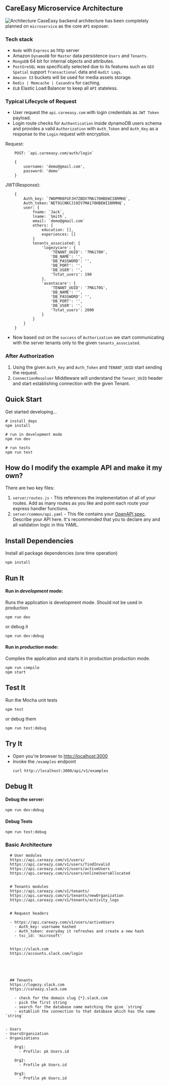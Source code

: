 ## CareEasy Microservice Architecture

![Architecture](Architecture.png)
CaseEasy backend architecture has been completely planned on `microservice` as the core `API` exposer.

### Tech stack
- `Node` with `Express` as http server
- Amazon `DynamoDB` for `Master` data persistence `Users` and `Tenants`.
- `MongoDB` 64 bit for internal objects and attributes. 
- `PostGreSQL` was specifically selected due to its features such as `GEO Spatial` support `Transactional` data and `Audit Logs`.
- `Amazon S3` buckets will be used for media assets storage.
- `Redis | Memcache | Casandra` for caching.
- `ELB` Elastic Load Balancer to keep all `API` stateless. 




### Typical Lifecycle of Request

- User request the `api.careeasy.com` with login credentials as `JWT Token` payload. 
- Login route checks for `Authentication` inside dynamoDB users schema and provides a valid `Authorization` with `Auth_Token` and `Auth_Key` as a response to the `Login` request with encryption.

Request:
````
    POST: `api.careeasy.com/auth/login` 

    {
        username: 'demo@gmail.com',
        password: 'demo'
    }
````


JWT(Response):
````
    {
        Auth_key: `7WOPM08FGFJH7ZBDV7MA170HBEWII8RMHQ`,
        Auth_token:`NET91CNKCJ19IV7MA170HBEWII8RMHQ`,
        user: {
            fname: `Jack`,
            lname: `Smith`,
            email: `demo@gmail.com`
            others: {
                education: [],
                experiences: []
            }
            tenants_associated: {
                'logezycare': {
                    'TENANT_UUID': '7MA170H',
                    'DB_NAME': '',
                    'DB_PASSWORD': '',
                    'DB_PORT': '',
                    'DB_USER': '',
                    'Totat_users': 190
                },
                'avantacare': {
                    'TENANT_UUID': '7MA170G',
                    'DB_NAME': '',
                    'DB_PASSWORD': '',
                    'DB_PORT': '',
                    'DB_USER': '',
                    'Totat_users': 2000
                }
            }
        }
    }
````

- Now based out on the `success` of `Authorization` we start communicating with the server tenants only to the given `tenants_associated`. 

### After Authorization
1. Using the given `Auth_Key` and `Auth_Token` and `TENANT_UUID` start sending the request.
2. `ConnectionResolver` Middleware will understand the `Tenant_UUID` header and start establishing connection with the given Tenant. 
  
  
## Quick Start

Get started developing...

```shell
# install deps
npm install

# run in development mode
npm run dev

# run tests
npm run test
```


## How do I modify the example API and make it my own?

There are two key files:
1. `server/routes.js` - This references the implementation of all of your routes. Add as many routes as you like and point each route your express handler functions.
2. `server/common/api.yaml` - This file contains your [OpenAPI spec](https://swagger.io/specification/). Describe your API here. It's recommended that you to declare any and all validation logic in this YAML. 

## Install Dependencies

Install all package dependencies (one time operation)

```shell
npm install
```

## Run It
#### Run in *development* mode:
Runs the application is development mode. Should not be used in production

```shell
npm run dev
```

or debug it

```shell
npm run dev:debug
```

#### Run in *production* mode:

Compiles the application and starts it in production production mode.

```shell
npm run compile
npm start
```

## Test It

Run the Mocha unit tests

```shell
npm test
```

or debug them

```shell
npm run test:debug
```

## Try It
* Open you're browser to [http://localhost:3000](http://localhost:3000)
* Invoke the `/examples` endpoint 
  ```shell
  curl http://localhost:3000/api/v1/examples
  ```


## Debug It

#### Debug the server:

```
npm run dev:debug
```

#### Debug Tests

```
npm run test:debug
```


### Basic Architecture

````
  # User modules
  https://api.careazy.com/v1/users/
  https://api.careazy.com/v1/users/findInvalid
  https://api.careazy.com/v1/users/activeUsers
  https://api.careazy.com/v1/users/onlineUsersAllocated


  # Tenants modules
  https://api.careazy.com/v1/tenants/
  https://api.careazy.com/v1/tenants/newOrganization
  https://api.careazy.com/v1/tenants/activity_logs


  # Request headers 

  - https://api.careazy.com/v1/users/activeUsers
    - Auth_key: username hashed
    - Auth_token: everyday it refreshes and create a new hash
    - tsc_id: 'microsoft'

````


````

  https://slack.com
  https://accounts.slack.com/login





  ## Tenants
  https://logezy.slack.com
  https://careazy.slack.com

    - check for the domain slug {*}.slack.com
    - pick the first string 
    - search for the database name matching the give `string`
    - establish the connection to that database which has the name `string`
  
````


````
- Users 
- UsersOrganization
- Organizations

    Org1:
      - Profile: pk Users.id

    Org2:
      - Profile pk Users.id

    Org3:
      - Profile pk Users.id
````

